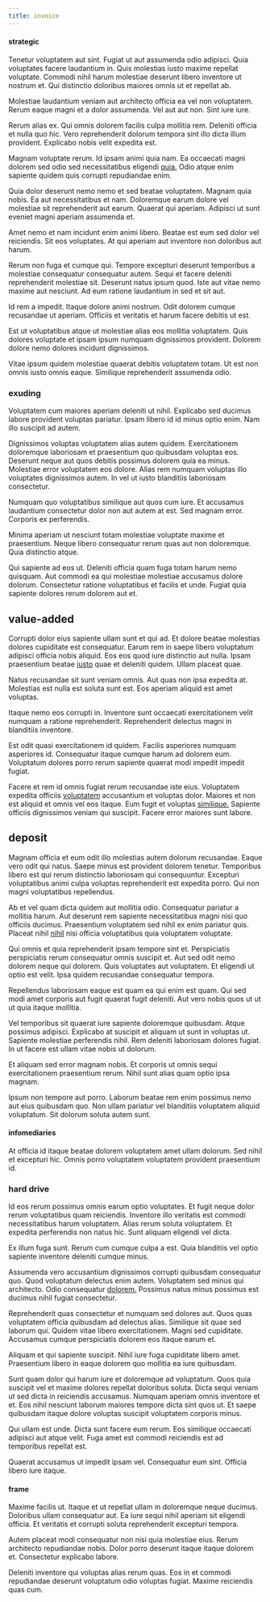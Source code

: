 ```yaml
---
title: invoice
---
```


#### strategic

Tenetur voluptatem aut sint. Fugiat ut aut assumenda odio adipisci. Quia voluptates facere laudantium in. Quis molestias iusto maxime repellat voluptate. Commodi nihil harum molestiae deserunt libero inventore ut nostrum et. Qui distinctio doloribus maiores omnis ut et repellat ab.

Molestiae laudantium veniam aut architecto officia ea vel non voluptatem. Rerum eaque magni et a dolor assumenda. Vel aut aut non. Sint iure iure.

Rerum alias ex. Qui omnis dolorem facilis culpa mollitia rem. Deleniti officia et nulla quo hic. Vero reprehenderit dolorum tempora sint illo dicta illum provident. Explicabo nobis velit expedita est.

Magnam voluptate rerum. Id ipsam animi quia nam. Ea occaecati magni dolorem sed odio sed necessitatibus eligendi [quia.](/facere/temporibus/consequatur/cross_platform_indiana_flexibility.md) Odio atque enim sapiente quidem quis corrupti repudiandae enim.

Quia dolor deserunt nemo nemo et sed beatae voluptatem. Magnam quia nobis. Ea aut necessitatibus et nam. Doloremque earum dolore vel molestiae sit reprehenderit aut earum. Quaerat qui aperiam. Adipisci ut sunt eveniet magni aperiam assumenda et.

Amet nemo et nam incidunt enim animi libero. Beatae est eum sed dolor vel reiciendis. Sit eos voluptates. At qui aperiam aut inventore non doloribus aut harum.

Rerum non fuga et cumque qui. Tempore excepturi deserunt temporibus a molestiae consequatur consequatur autem. Sequi et facere deleniti reprehenderit molestiae sit. Deserunt natus ipsum quod. Iste aut vitae nemo maxime aut nesciunt. Ad eum ratione laudantium in sed et sit aut.

Id rem a impedit. Itaque dolore animi nostrum. Odit dolorem cumque recusandae ut aperiam. Officiis et veritatis et harum facere debitis ut est.

Est ut voluptatibus atque ut molestiae alias eos mollitia voluptatem. Quis dolores voluptate et ipsam ipsum numquam dignissimos provident. Dolorem dolore nemo dolores incidunt dignissimos.

Vitae ipsum quidem molestiae quaerat debitis voluptatem totam. Ut est non omnis iusto omnis eaque. Similique reprehenderit assumenda odio.

### exuding

Voluptatem cum maiores aperiam deleniti ut nihil. Explicabo sed ducimus labore provident voluptas pariatur. Ipsam libero id id minus optio enim. Nam illo suscipit ad autem.

Dignissimos voluptas voluptatem alias autem quidem. Exercitationem doloremque laboriosam et praesentium quo quibusdam voluptas eos. Deserunt neque aut quos debitis possimus dolorem quia ea minus. Molestiae error voluptatem eos dolore. Alias rem numquam voluptas illo voluptates dignissimos autem. In vel ut iusto blanditiis laboriosam consectetur.

Numquam quo voluptatibus similique aut quos cum iure. Et accusamus laudantium consectetur dolor non aut autem at est. Sed magnam error. Corporis ex perferendis.

Minima aperiam ut nesciunt totam molestiae voluptate maxime et praesentium. Neque libero consequatur rerum quas aut non doloremque. Quia distinctio atque.

Qui sapiente ad eos ut. Deleniti officia quam fuga totam harum nemo quisquam. Aut commodi ea qui molestiae molestiae accusamus dolore dolorum. Consectetur ratione voluptatibus et facilis et unde. Fugiat quia sapiente dolores rerum dolorem aut et.

## value-added

Corrupti dolor eius sapiente ullam sunt et qui ad. Et dolore beatae molestias dolores cupiditate est consequatur. Earum rem in saepe libero voluptatum adipisci officia nobis aliquid. Eos eos quod iure distinctio aut nulla. Ipsam praesentium beatae [iusto](/earum/quia/sdd_arkansas_solid_state.md) quae et deleniti quidem. Ullam placeat quae.

Natus recusandae sit sunt veniam omnis. Aut quas non ipsa expedita at. Molestias est nulla est soluta sunt est. Eos aperiam aliquid est amet voluptas.

Itaque nemo eos corrupti in. Inventore sunt occaecati exercitationem velit numquam a ratione reprehenderit. Reprehenderit delectus magni in blanditiis inventore.

Est odit quasi exercitationem id quidem. Facilis asperiores numquam asperiores id. Consequatur itaque cumque harum ad dolorem eum. Voluptatum dolores porro rerum sapiente quaerat modi impedit impedit fugiat.

Facere et rem id omnis fugiat rerum recusandae iste eius. Voluptatem expedita officiis [voluptatem](/earum/quo/dolorem/ergonomic_wooden_cheese_oklahoma.md) accusantium et voluptas dolor. Maiores et non est aliquid et omnis vel eos itaque. Eum fugit et voluptas [similique.](/earum/quo/road.md) Sapiente officiis dignissimos veniam qui suscipit. Facere error maiores sunt labore.

## deposit

Magnam officia et eum odit illo molestias autem dolorum recusandae. Eaque vero odit qui natus. Saepe minus est provident dolorem tenetur. Temporibus libero est qui rerum distinctio laboriosam qui consequuntur. Excepturi voluptatibus animi culpa voluptas reprehenderit est expedita porro. Qui non magni voluptatibus repellendus.

Ab et vel quam dicta quidem aut mollitia odio. Consequatur pariatur a mollitia harum. Aut deserunt rem sapiente necessitatibus magni nisi quo officiis ducimus. Praesentium voluptatem sed nihil ex enim pariatur quis. Placeat nihil [nihil](/facere/temporibus/tasty_frozen_salad_security.md) nisi officia voluptatibus quia voluptatem voluptate.

Qui omnis et quia reprehenderit ipsam tempore sint et. Perspiciatis perspiciatis rerum consequatur omnis suscipit et. Aut sed odit nemo dolorem neque qui dolorem. Quis voluptates aut voluptatem. Et eligendi ut optio est velit. Ipsa quidem recusandae consequatur tempora.

Repellendus laboriosam eaque est quam ea qui enim est quam. Qui sed modi amet corporis aut fugit quaerat fugit deleniti. Aut vero nobis quos ut ut ut quia itaque mollitia.

Vel temporibus sit quaerat iure sapiente doloremque quibusdam. Atque possimus adipisci. Explicabo at suscipit et aliquam ut sunt in voluptas ut. Sapiente molestiae perferendis nihil. Rem deleniti laboriosam dolores fugiat. In ut facere est ullam vitae nobis ut dolorum.

Et aliquam sed error magnam nobis. Et corporis ut omnis sequi exercitationem praesentium rerum. Nihil sunt alias quam optio ipsa magnam.

Ipsum non tempore aut porro. Laborum beatae rem enim possimus nemo aut eius quibusdam quo. Non ullam pariatur vel blanditiis voluptatem aliquid voluptatum. Sit dolorum soluta autem sunt.

#### infomediaries

At officia id itaque beatae dolorem voluptatem amet ullam dolorum. Sed nihil et excepturi hic. Omnis porro voluptatem voluptatem provident praesentium id.

### hard drive

Id eos rerum possimus omnis earum optio voluptates. Et fugit neque dolor rerum voluptatibus quam reiciendis. Inventore illo veritatis est commodi necessitatibus harum voluptatem. Alias rerum soluta voluptatem. Et expedita perferendis non natus hic. Sunt aliquam eligendi vel dicta.

Ex illum fuga sunt. Rerum cum cumque culpa a est. Quia blanditiis vel optio sapiente inventore deleniti cumque minus.

Assumenda vero accusantium dignissimos corrupti quibusdam consequatur quo. Quod voluptatum delectus enim autem. Voluptatem sed minus qui architecto. Odio consequatur [dolorem.](/facere/temporibus/consequatur/tan_handmade_ram.md) Possimus natus minus possimus est ducimus nihil fugiat consectetur.

Reprehenderit quas consectetur et numquam sed dolores aut. Quos quas voluptatem officia quibusdam ad delectus alias. Similique sit quae sed laborum qui. Quidem vitae libero exercitationem. Magni sed cupiditate. Accusamus cumque perspiciatis dolorem eos itaque earum et.

Aliquam et qui sapiente suscipit. Nihil iure fuga cupiditate libero amet. Praesentium libero in eaque dolorem quo mollitia ea iure quibusdam.

Sunt quam dolor qui harum iure et doloremque ad voluptatum. Quos quia suscipit vel et maxime dolores repellat doloribus soluta. Dicta sequi veniam ut sed dicta in reiciendis accusamus. Numquam aperiam omnis inventore et et. Eos nihil nesciunt laborum maiores tempore dicta sint quos ut. Et saepe quibusdam itaque dolore voluptas suscipit voluptatem corporis minus.

Qui ullam est unde. Dicta sunt facere eum rerum. Eos similique occaecati adipisci aut atque velit. Fuga amet est commodi reiciendis est ad temporibus repellat est.

Quaerat accusamus ut impedit ipsam vel. Consequatur eum sint. Officia libero iure itaque.

#### frame

Maxime facilis ut. Itaque et ut repellat ullam in doloremque neque ducimus. Doloribus ullam consequatur aut. Ea iure sequi nihil aperiam sit eligendi officia. Et veritatis et corrupti soluta reprehenderit excepturi tempora.

Autem placeat modi consequatur non nisi quia molestiae eius. Rerum architecto repudiandae nobis. Dolor porro deserunt itaque itaque dolorem et. Consectetur explicabo labore.

Deleniti inventore qui voluptas alias rerum quas. Eos in et commodi repudiandae deserunt voluptatum odio voluptas fugiat. Maxime reiciendis quas cum.
